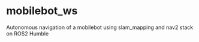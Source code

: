 # mobilebot_ws
Autonomous navigation of a mobilebot using slam_mapping and nav2 stack on ROS2 Humble 
